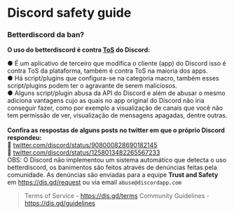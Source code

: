 # Discord safety guide
### **Betterdiscord da ban?**
**__O uso do betterdiscord é contra [ToS](https://dis.gd/terms) do Discord:__**

●  É um aplicativo de terceiro que modifica o cliente (app) do Discord isso é contra ToS da plataforma, também é contra ToS na maioria dos apps.<br>
●  Há script/plugins que configura-se na categoria macro, também esses script/plugins podem ter o agravante de serem maliciosos.<br>
● Alguns script/plugin abusa da API do Discord e além de abusar o mesmo adiciona vantagens cujo as quais no app original do Discord não iria conseguir fazer, como por exemplo a visualização de canais que você não tem permissão de ver, visualização de mensagens apagadas, dentre outras.<br><br>
**__Confira as respostas de alguns posts no twitter em que o próprio Discord respondeu:__**<br>
:link: [twitter.com/discord/status/908000828690182145](https://twitter.com/discord/status/908000828690182145)<br>
:link: [twitter.com/discord/status/1258013482265567233](https://twitter.com/discord/status/1258013482265567233)<br>
OBS: O Discord não implementou um sistema automático que detecta o uso betterdiscord, os banimentos são feitos através de denúncias feitas pela comunidade. As denúncias são enviadas para a equipe **Trust and Safety** em https://dis.gd/request ou via email `abuse@discordapp.com`
> Terms of Service - <https://dis.gd/terms>
> Community Guidelines - <https://dis.gd/guidelines>
